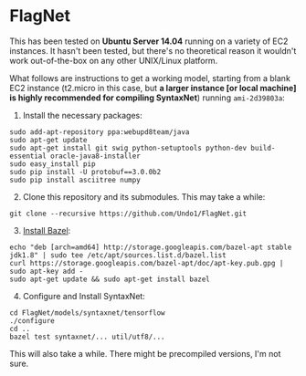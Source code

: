 # FlagNet

This has been tested on **Ubuntu Server 14.04** running on a variety of EC2 instances. It hasn't been tested, but there's no theoretical reason it wouldn't work out-of-the-box on any other UNIX/Linux platform.

What follows are instructions to get a working model, starting from a blank EC2 instance (t2.micro in this case, but **a larger instance [or local machine] is highly recommended for compiling SyntaxNet**) running `ami-2d39803a`:

 1. Install the necessary packages:
 
  ```
  sudo add-apt-repository ppa:webupd8team/java
  sudo apt-get update
  sudo apt-get install git swig python-setuptools python-dev build-essential oracle-java8-installer
  sudo easy_install pip
  sudo pip install -U protobuf==3.0.0b2
  sudo pip install asciitree numpy
  ```
  
 2. Clone this repository and its submodules. This may take a while:

  ```
  git clone --recursive https://github.com/Undo1/FlagNet.git
  ```
  
 3. [Install Bazel](http://www.bazel.io/docs/install.html):
 
  ```
  echo "deb [arch=amd64] http://storage.googleapis.com/bazel-apt stable jdk1.8" | sudo tee /etc/apt/sources.list.d/bazel.list
  curl https://storage.googleapis.com/bazel-apt/doc/apt-key.pub.gpg | sudo apt-key add -
  sudo apt-get update && sudo apt-get install bazel
  ```
  
 4. Configure and Install SyntaxNet:
 
  ```
  cd FlagNet/models/syntaxnet/tensorflow
  ./configure
  cd ..
  bazel test syntaxnet/... util/utf8/...
  ```
  
  This will also take a while. There might be precompiled versions, I'm not sure. 
